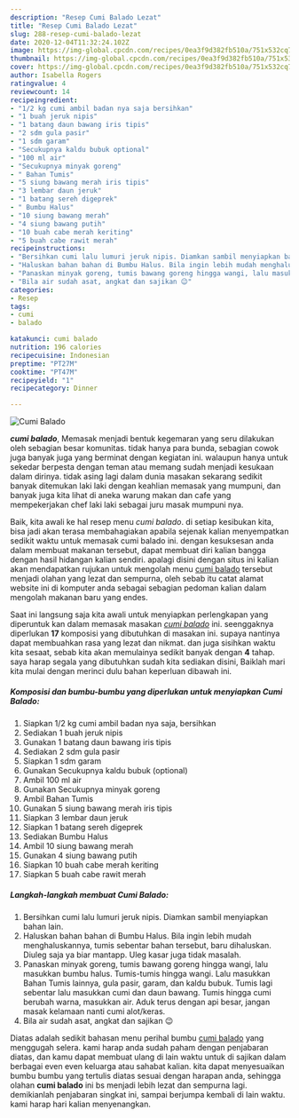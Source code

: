 ```yaml
---
description: "Resep Cumi Balado Lezat"
title: "Resep Cumi Balado Lezat"
slug: 288-resep-cumi-balado-lezat
date: 2020-12-04T11:32:24.102Z
image: https://img-global.cpcdn.com/recipes/0ea3f9d382fb510a/751x532cq70/cumi-balado-foto-resep-utama.jpg
thumbnail: https://img-global.cpcdn.com/recipes/0ea3f9d382fb510a/751x532cq70/cumi-balado-foto-resep-utama.jpg
cover: https://img-global.cpcdn.com/recipes/0ea3f9d382fb510a/751x532cq70/cumi-balado-foto-resep-utama.jpg
author: Isabella Rogers
ratingvalue: 4
reviewcount: 14
recipeingredient:
- "1/2 kg cumi ambil badan nya saja bersihkan"
- "1 buah jeruk nipis"
- "1 batang daun bawang iris tipis"
- "2 sdm gula pasir"
- "1 sdm garam"
- "Secukupnya kaldu bubuk optional"
- "100 ml air"
- "Secukupnya minyak goreng"
- " Bahan Tumis"
- "5 siung bawang merah iris tipis"
- "3 lembar daun jeruk"
- "1 batang sereh digeprek"
- " Bumbu Halus"
- "10 siung bawang merah"
- "4 siung bawang putih"
- "10 buah cabe merah keriting"
- "5 buah cabe rawit merah"
recipeinstructions:
- "Bersihkan cumi lalu lumuri jeruk nipis. Diamkan sambil menyiapkan bahan lain."
- "Haluskan bahan bahan di Bumbu Halus. Bila ingin lebih mudah menghaluskannya, tumis sebentar bahan tersebut, baru dihaluskan. Diuleg saja ya biar mantapp. Uleg kasar juga tidak masalah."
- "Panaskan minyak goreng, tumis bawang goreng hingga wangi, lalu masukkan bumbu halus. Tumis-tumis hingga wangi. Lalu masukkan Bahan Tumis lainnya, gula pasir, garam, dan kaldu bubuk. Tumis lagi sebentar lalu masukkan cumi dan daun bawang. Tumis hingga cumi berubah warna, masukkan air. Aduk terus dengan api besar, jangan masak kelamaan nanti cumi alot/keras."
- "Bila air sudah asat, angkat dan sajikan 😉"
categories:
- Resep
tags:
- cumi
- balado

katakunci: cumi balado 
nutrition: 196 calories
recipecuisine: Indonesian
preptime: "PT27M"
cooktime: "PT47M"
recipeyield: "1"
recipecategory: Dinner

---
```



![Cumi Balado](https://img-global.cpcdn.com/recipes/0ea3f9d382fb510a/751x532cq70/cumi-balado-foto-resep-utama.jpg)

<b><i>cumi balado</i></b>, Memasak menjadi bentuk kegemaran yang seru dilakukan oleh sebagian besar komunitas. tidak hanya para bunda, sebagian cowok juga banyak juga yang berminat dengan kegiatan ini. walaupun hanya untuk sekedar berpesta dengan teman atau memang sudah menjadi kesukaan dalam dirinya. tidak asing lagi dalam dunia masakan sekarang sedikit banyak ditemukan laki laki dengan keahlian memasak yang mumpuni, dan banyak juga kita lihat di aneka warung makan dan cafe yang mempekerjakan chef laki laki sebagai juru masak mumpuni nya.

Baik, kita awali ke hal resep menu <i>cumi balado</i>. di setiap kesibukan kita, bisa jadi akan terasa membahagiakan apabila sejenak kalian menyempatkan sedikit waktu untuk memasak cumi balado ini. dengan kesuksesan anda dalam membuat makanan tersebut, dapat membuat diri kalian bangga dengan hasil hidangan kalian sendiri. apalagi disini dengan situs ini kalian akan mendapatkan rujukan untuk mengolah menu <u>cumi balado</u> tersebut menjadi olahan yang lezat dan sempurna, oleh sebab itu catat alamat website ini di komputer anda sebagai sebagian pedoman kalian dalam mengolah makanan baru yang endes.




Saat ini langsung saja kita awali untuk menyiapkan perlengkapan yang diperuntuk kan dalam memasak masakan <u><i>cumi balado</i></u> ini. seenggaknya diperlukan <b>17</b> komposisi yang dibutuhkan di masakan ini. supaya nantinya dapat membuahkan rasa yang lezat dan nikmat. dan juga sisihkan waktu kita sesaat, sebab kita akan memulainya sedikit banyak dengan <b>4</b> tahap. saya harap segala yang dibutuhkan sudah kita sediakan disini, Baiklah mari kita mulai dengan merinci dulu bahan keperluan dibawah ini.

<!--inarticleads1-->

##### Komposisi dan bumbu-bumbu yang diperlukan untuk menyiapkan Cumi Balado:

1. Siapkan 1/2 kg cumi ambil badan nya saja, bersihkan
1. Sediakan 1 buah jeruk nipis
1. Gunakan 1 batang daun bawang iris tipis
1. Sediakan 2 sdm gula pasir
1. Siapkan 1 sdm garam
1. Gunakan Secukupnya kaldu bubuk (optional)
1. Ambil 100 ml air
1. Gunakan Secukupnya minyak goreng
1. Ambil  Bahan Tumis
1. Gunakan 5 siung bawang merah iris tipis
1. Siapkan 3 lembar daun jeruk
1. Siapkan 1 batang sereh digeprek
1. Sediakan  Bumbu Halus
1. Ambil 10 siung bawang merah
1. Gunakan 4 siung bawang putih
1. Siapkan 10 buah cabe merah keriting
1. Siapkan 5 buah cabe rawit merah




<!--inarticleads2-->

##### Langkah-langkah membuat Cumi Balado:

1. Bersihkan cumi lalu lumuri jeruk nipis. Diamkan sambil menyiapkan bahan lain.
1. Haluskan bahan bahan di Bumbu Halus. Bila ingin lebih mudah menghaluskannya, tumis sebentar bahan tersebut, baru dihaluskan. Diuleg saja ya biar mantapp. Uleg kasar juga tidak masalah.
1. Panaskan minyak goreng, tumis bawang goreng hingga wangi, lalu masukkan bumbu halus. Tumis-tumis hingga wangi. Lalu masukkan Bahan Tumis lainnya, gula pasir, garam, dan kaldu bubuk. Tumis lagi sebentar lalu masukkan cumi dan daun bawang. Tumis hingga cumi berubah warna, masukkan air. Aduk terus dengan api besar, jangan masak kelamaan nanti cumi alot/keras.
1. Bila air sudah asat, angkat dan sajikan 😉




Diatas adalah sedikit bahasan menu perihal bumbu <u>cumi balado</u> yang menggugah selera. kami harap anda sudah paham dengan penjabaran diatas, dan kamu dapat membuat ulang di lain waktu untuk di sajikan dalam berbagai even even keluarga atau sahabat kalian. kita dapat menyesuaikan bumbu bumbu yang tertulis diatas sesuai dengan harapan anda, sehingga olahan <b>cumi balado</b> ini bs menjadi lebih lezat dan sempurna lagi. demikianlah penjabaran singkat ini, sampai berjumpa kembali di lain waktu. kami harap hari kalian menyenangkan.
